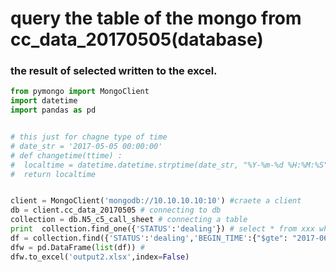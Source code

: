 
# query the table of the mongo from cc_data_20170505(database)

### the result of selected written to the excel.

~~~python
from pymongo import MongoClient
import datetime
import pandas as pd


# this just for chagne type of time
# date_str = '2017-05-05 00:00:00'
# def changetime(ttime) :
#  localtime = datetime.datetime.strptime(date_str, "%Y-%m-%d %H:%M:%S")
#  return localtime


client = MongoClient('mongodb://10.10.10.10:10') #craete a client
db = client.cc_data_20170505 # connecting to db
collection = db.N5_c5_call_sheet # connecting a table
print  collection.find_one({'STATUS':'dealing'}) # select * from xxx where status = dealing
df = collection.find({'STATUS':'dealing','BEGIN_TIME':{"$gte": "2017-06-07 00:00:00","$lte": "2017-06-09 00:00:00"}})
dfw = pd.DataFrame(list(df)) #
dfw.to_excel('output2.xlsx',index=False)
~~~
